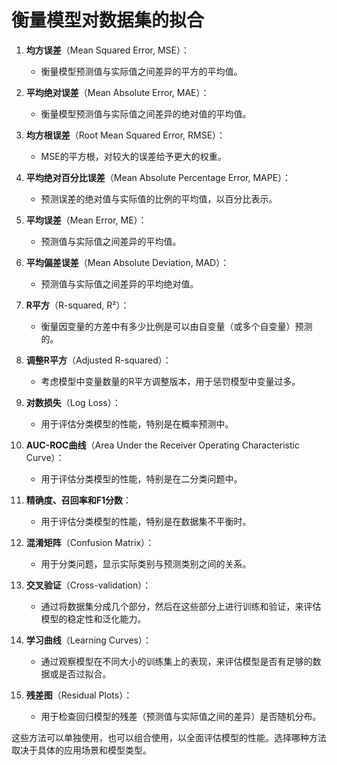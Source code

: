 # 衡量模型对数据集的拟合

1. **均方误差**（Mean Squared Error, MSE）：
   - 衡量模型预测值与实际值之间差异的平方的平均值。

2. **平均绝对误差**（Mean Absolute Error, MAE）：
   - 衡量模型预测值与实际值之间差异的绝对值的平均值。

3. **均方根误差**（Root Mean Squared Error, RMSE）：
   - MSE的平方根，对较大的误差给予更大的权重。

4. **平均绝对百分比误差**（Mean Absolute Percentage Error, MAPE）：
   - 预测误差的绝对值与实际值的比例的平均值，以百分比表示。

5. **平均误差**（Mean Error, ME）：
   - 预测值与实际值之间差异的平均值。

6. **平均偏差误差**（Mean Absolute Deviation, MAD）：
   - 预测值与实际值之间差异的平均绝对值。

7. **R平方**（R-squared, R²）：
   - 衡量因变量的方差中有多少比例是可以由自变量（或多个自变量）预测的。

8. **调整R平方**（Adjusted R-squared）：
   - 考虑模型中变量数量的R平方调整版本，用于惩罚模型中变量过多。

9. **对数损失**（Log Loss）：
   - 用于评估分类模型的性能，特别是在概率预测中。

10. **AUC-ROC曲线**（Area Under the Receiver Operating Characteristic Curve）：
    - 用于评估分类模型的性能，特别是在二分类问题中。

11. **精确度、召回率和F1分数**：
    - 用于评估分类模型的性能，特别是在数据集不平衡时。

12. **混淆矩阵**（Confusion Matrix）：
    - 用于分类问题，显示实际类别与预测类别之间的关系。

13. **交叉验证**（Cross-validation）：
    - 通过将数据集分成几个部分，然后在这些部分上进行训练和验证，来评估模型的稳定性和泛化能力。

14. **学习曲线**（Learning Curves）：
    - 通过观察模型在不同大小的训练集上的表现，来评估模型是否有足够的数据或是否过拟合。

15. **残差图**（Residual Plots）：
    - 用于检查回归模型的残差（预测值与实际值之间的差异）是否随机分布。

这些方法可以单独使用，也可以组合使用，以全面评估模型的性能。选择哪种方法取决于具体的应用场景和模型类型。

